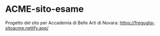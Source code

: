 # ACME-sito-esame
Progetto del sito per Accademia di Belle Arti di Novara: https://freguglia-sitoacme.netlify.app/
